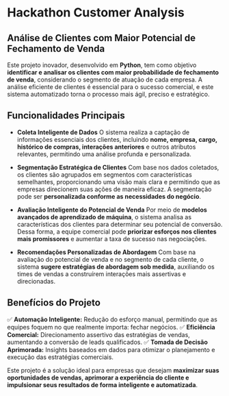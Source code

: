 # Hackathon Customer Analysis

## Análise de Clientes com Maior Potencial de Fechamento de Venda
Este projeto inovador, desenvolvido em **Python**, tem como objetivo **identificar e analisar os clientes com maior probabilidade de fechamento de venda**, considerando o segmento de atuação de cada empresa. A análise eficiente de clientes é essencial para o sucesso comercial, e este sistema automatizado torna o processo mais ágil, preciso e estratégico.

## Funcionalidades Principais
- **Coleta Inteligente de Dados** O sistema realiza a captação de informações essenciais dos clientes, incluindo **nome, empresa, cargo, histórico de compras, interações anteriores** e outros atributos relevantes, permitindo uma análise profunda e personalizada.

- **Segmentação Estratégica de Clientes** Com base nos dados coletados, os clientes são agrupados em segmentos com características semelhantes, proporcionando uma visão mais clara e permitindo que as empresas direcionem suas ações de maneira eficaz. A segmentação pode ser **personalizada conforme as necessidades do negócio**.

- **Avaliação Inteligente do Potencial de Venda** Por meio de **modelos avançados de aprendizado de máquina**, o sistema analisa as características dos clientes para determinar seu potencial de conversão. Dessa forma, a equipe comercial pode **priorizar esforços nos clientes mais promissores** e aumentar a taxa de sucesso nas negociações.

- **Recomendações Personalizadas de Abordagem** Com base na avaliação do potencial de venda e no segmento de cada cliente, o sistema **sugere estratégias de abordagem sob medida**, auxiliando os times de vendas a construírem interações mais assertivas e direcionadas.

## Benefícios do Projeto
✅ **Automação Inteligente:** Redução do esforço manual, permitindo que as equipes foquem no que realmente importa: fechar negócios. ✅ **Eficiência Comercial:** Direcionamento assertivo das estratégias de vendas, aumentando a conversão de leads qualificados. ✅ **Tomada de Decisão Aprimorada:** Insights baseados em dados para otimizar o planejamento e execução das estratégias comerciais.

Este projeto é a solução ideal para empresas que desejam **maximizar suas oportunidades de vendas, aprimorar a experiência do cliente e impulsionar seus resultados de forma inteligente e automatizada**.
